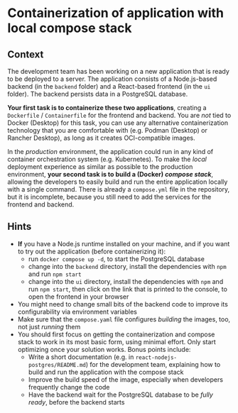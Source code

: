 # Containerization of application with local compose stack

## Context

The development team has been working on a new application that is ready to be deployed to a server. The application consists of a Node.js-based backend (in the `backend` folder) and a React-based frontend (in the `ui` folder). The backend persists data in a PostgreSQL database.

**Your first task is to containerize these two applications**, creating a `Dockerfile` / `Containerfile` for the frontend and backend. You are _not_ tied to Docker (Desktop) for this task, you can use any alternative containerization technology that you are comfortable with (e.g. Podman (Desktop) or Rancher Desktop), as long as it creates OCI-compatible images.

In the _production_ environment, the application could run in any kind of container orchestration system (e.g. Kubernetes). To make the _local_ deployment experience as similar as possible to the production environment, **your second task is to build a (Docker) _compose stack_**, allowing the developers to easily build and run the entire application locally with a single command. There is already a `compose.yml` file in the repository, but it is incomplete, because you still need to add the services for the frontend and backend.

## Hints

- **If** you have a Node.js runtime installed on your machine, and if you want to try out the application (before containerizing it):
  - run `docker compose up -d`, to start the PostgreSQL database
  - change into the `backend` directory, install the dependencies with `npm` and run `npm start`
  - change into the `ui` directory, install the dependencies with `npm` and run `npm start`, then click on the link that is printed to the console, to open the frontend in your browser
- You might need to change small bits of the backend code to improve its configurability via environment variables
- Make sure that the `compose.yaml` file configures _building_ the images, too, not just _running_ them
- You should first focus on getting the containerization and compose stack to work in its most basic form, using minimal effort. Only start optimizing once your solution works. Bonus points include:
  - Write a short documentation (e.g. in `react-nodejs-postgres/README.md`) for the development team, explaining how to build and run the application with the compose stack
  - Improve the build speed of the image, especially when developers frequently change the code
  - Have the backend wait for the PostgreSQL database to be _fully ready_, before the backend starts
